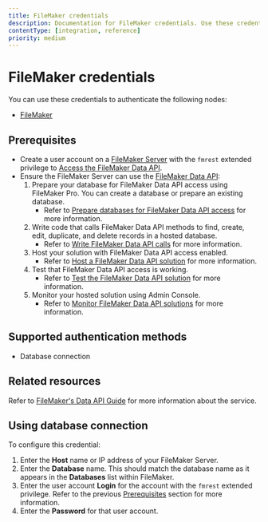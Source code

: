 ```yaml
---
title: FileMaker credentials
description: Documentation for FileMaker credentials. Use these credentials to authenticate FileMaker in n8n, a workflow automation platform.
contentType: [integration, reference]
priority: medium
---
```


# FileMaker credentials

You can use these credentials to authenticate the following nodes:

- [FileMaker](/integrations/builtin/app-nodes/n8n-nodes-base.filemaker.md)

## Prerequisites

- Create a user account on a [FileMaker Server](https://www.claris.com/filemaker/) with the `fmrest` extended privilege to [Access the FileMaker Data API](https://help.claris.com/en/data-api-guide/content/enable-access.html).
- Ensure the FileMaker Server can use the [FileMaker Data API](https://help.claris.com/en/data-api-guide/content/index.html):
    1. Prepare your database for FileMaker Data API access using FileMaker Pro. You can create a database or prepare an existing database.
        - Refer to [Prepare databases for FileMaker Data API access](https://help.claris.com/en/data-api-guide/content/prepare-databases-for-access.html) for more information.
    1. Write code that calls FileMaker Data API methods to find, create, edit, duplicate, and delete records in a hosted database.
        - Refer to [Write FileMaker Data API calls](https://help.claris.com/en/data-api-guide/content/write-data-api-calls.html) for more information.
    1. Host your solution with FileMaker Data API access enabled.
        - Refer to [Host a FileMaker Data API solution](https://help.claris.com/en/data-api-guide/content/host-data-api-app.html) for more information.
    1. Test that FileMaker Data API access is working.
        - Refer to [Test the FileMaker Data API solution](https://help.claris.com/en/data-api-guide/content/test-data-api-app.html) for more information.
    1. Monitor your hosted solution using Admin Console.
        - Refer to [Monitor FileMaker Data API solutions](https://help.claris.com/en/data-api-guide/content/monitor-data-api-app.html) for more information.

## Supported authentication methods

- Database connection

## Related resources

Refer to [FileMaker's Data API Guide](https://help.claris.com/en/data-api-guide/content/index.html) for more information about the service.

## Using database connection

To configure this credential:

1. Enter the **Host** name or IP address of your FileMaker Server.
2. Enter the **Database** name. This should match the database name as it appears in the **Databases** list within FileMaker.
3. Enter the user account **Login** for the account with the `fmrest` extended privilege. Refer to the previous [Prerequisites](#prerequisites) section for more information.
4. Enter the **Password** for that user account.

